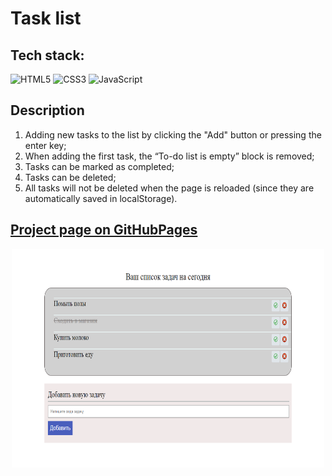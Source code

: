 # Task list

## Tech stack:

![HTML5](https://img.shields.io/badge/-HTML5-e34f26?logo=html5&logoColor=white)
![CSS3](https://img.shields.io/badge/-CSS3-1572b6?logo=css3&logoColor=white)
![JavaScript](https://img.shields.io/badge/-JavaScript-f7df1e?logo=javaScript&logoColor=black)


## Description
1. Adding new tasks to the list by clicking the "Add" button or pressing the enter key;
2. When adding the first task, the “To-do list is empty” block is removed;
3. Tasks can be marked as completed;
4. Tasks can be deleted;
5. All tasks will not be deleted when the page is reloaded (since they are automatically saved in localStorage).
   
## [Project page on GitHubPages](https://ekaterinatet.github.io/todo_tasks/)
<p align="center">
  <img width="500" height="350" src="https://github.com/EkaterinaTet/todo_tasks/blob/main/todo-tasks.png">
</p>

